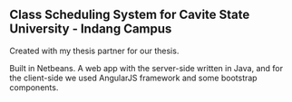 ## Class Scheduling System for Cavite State University - Indang Campus

Created with my thesis partner for our thesis.

Built in Netbeans. A web app with the server-side written in Java, and for the client-side we used AngularJS framework and some bootstrap components.